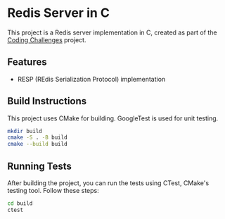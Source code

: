 # Redis Server in C

This project is a Redis server implementation in C, created as part of the [Coding Challenges](https://codingchallenges.fyi/challenges/challenge-redis) project.

## Features

- RESP (REdis Serialization Protocol) implementation

## Build Instructions

This project uses CMake for building. GoogleTest is used for unit testing.

```bash
mkdir build
cmake -S . -B build
cmake --build build
```

## Running Tests

After building the project, you can run the tests using CTest, CMake's testing tool. Follow these steps:

```bash
cd build
ctest
```

